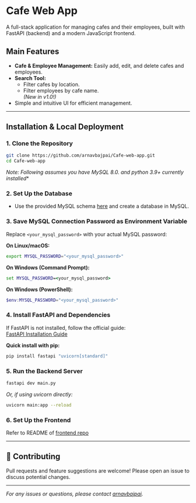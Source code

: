 
# Cafe Web App

A full-stack application for managing cafes and their employees, built with FastAPI (backend) and a modern JavaScript frontend.

##  Main Features

- **Cafe & Employee Management:** Easily add, edit, and delete cafes and employees.
- **Search Tool:**  
  - Filter cafes by location.
  - Filter employees by cafe name.  
  *(New in v1.0!)*
- Simple and intuitive UI for efficient management.

---

##  Installation & Local Deployment

### 1. Clone the Repository

```bash
git clone https://github.com/arnavbajpai/Cafe-web-app.git
cd Cafe-web-app
```
**Note: Following assumes you have MySQL 8.0.* and python 3.9+ currently installed**
### 2. Set Up the Database

- Use the provided MySQL schema [here](/Database/dbconfig.sql) and create a database in MySQL.

### 3. Save MySQL Connection Password as Environment Variable

Replace `<your_mysql_password>` with your actual MySQL password:

**On Linux/macOS:**
```bash
export MYSQL_PASSWORD="<your_mysql_password>"
```

**On Windows (Command Prompt):**
```cmd
set MYSQL_PASSWORD=<your_mysql_password>
```

**On Windows (PowerShell):**
```powershell
$env:MYSQL_PASSWORD="<your_mysql_password>"
```

### 4. Install FastAPI and Dependencies

If FastAPI is not installed, follow the official guide:  
[FastAPI Installation Guide](https://fastapi.tiangolo.com/tutorial/)

**Quick install with pip:**
```bash
pip install fastapi "uvicorn[standard]"
```

### 5. Run the Backend Server

```bash
fastapi dev main.py
```
*Or, if using uvicorn directly:*
```bash
uvicorn main:app --reload
```

### 6. Set Up the Frontend

Refer to README of [frontend repo](https://github.com/arnavbajpai/Cafe-web-app-frontend/)

---

## 🤝 Contributing

Pull requests and feature suggestions are welcome! Please open an issue to discuss potential changes.

---


*For any issues or questions, please contact [arnavbajpai](https://github.com/arnavbajpai).*
